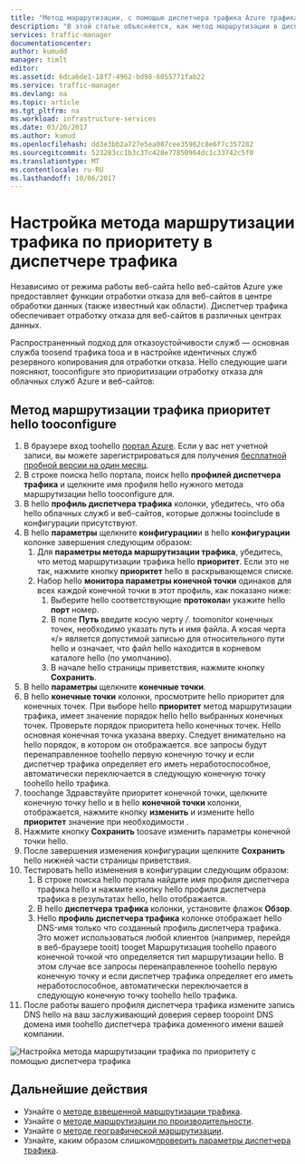 ```yaml
---
title: "Метод маршрутизации, с помощью диспетчера трафика Azure трафика приоритет aaaConfigure | Документы Microsoft"
description: "В этой статье объясняется, как метод маршрутизации в диспетчере трафика трафика tooconfigure hello приоритет"
services: traffic-manager
documentationcenter: 
author: kumudd
manager: timlt
editor: 
ms.assetid: 6dca6de1-18f7-4962-bd98-6055771fab22
ms.service: traffic-manager
ms.devlang: na
ms.topic: article
ms.tgt_pltfrm: na
ms.workload: infrastructure-services
ms.date: 03/20/2017
ms.author: kumud
ms.openlocfilehash: dd3e3bb2a727e5ea087cee35962c8e6f7c357282
ms.sourcegitcommit: 523283cc1b3c37c428e77850964dc1c33742c5f0
ms.translationtype: MT
ms.contentlocale: ru-RU
ms.lasthandoff: 10/06/2017
---
```

# <a name="configure-priority-traffic-routing-method-in-traffic-manager"></a>Настройка метода маршрутизации трафика по приоритету в диспетчере трафика

Независимо от режима работы веб-сайта hello веб-сайтов Azure уже предоставляет функции отработки отказа для веб-сайтов в центре обработки данных (также известный как области). Диспетчер трафика обеспечивает отработку отказа для веб-сайтов в различных центрах данных.

Распространенный подход для отказоустойчивости служб — основная служба toosend трафика tooa и в настройке идентичных служб резервного копирования для отработки отказа. Hello следующие шаги поясняют, tooconfigure это приоритизации отработку отказа для облачных служб Azure и веб-сайтов:

## <a name="tooconfigure-hello-priority-traffic-routing-method"></a>Метод маршрутизации трафика приоритет hello tooconfigure

1. В браузере вход toohello [портал Azure](http://portal.azure.com). Если у вас нет учетной записи, вы можете зарегистрироваться для получения [бесплатной пробной версии на один месяц](https://azure.microsoft.com/free/). 
2. В строке поиска hello портала, поиск hello **профилей диспетчера трафика** и щелкните имя профиля hello нужного метода маршрутизации hello tooconfigure для.
3. В hello **профиль диспетчера трафика** колонки, убедитесь, что оба hello облачных служб и веб-сайтов, которые должны tooinclude в конфигурации присутствуют.
4. В hello **параметры** щелкните **конфигурации**и в hello **конфигурации** колонке завершения следующим образом:
    1. Для **параметры метода маршрутизации трафика**, убедитесь, что метод маршрутизации трафика hello **приоритет**. Если это не так, нажмите кнопку **приоритет** hello в раскрывающемся списке.
    2. Набор hello **монитора параметры конечной точки** одинаков для всех каждой конечной точки в этот профиль, как показано ниже:
        1. Выберите hello соответствующие **протокола**и укажите hello **порт** номер. 
        2. В поле **Путь** введите косую черту */*. toomonitor конечных точек, необходимо указать путь и имя файла. A косая черта «/» является допустимой записью для относительного пути hello и означает, что файл hello находится в корневом каталоге hello (по умолчанию).
        3. В начале hello страницы приветствия, нажмите кнопку **Сохранить**.
5. В hello **параметры** щелкните **конечные точки**.
6. В hello **конечные точки** колонки, просмотрите hello приоритет для конечных точек. При выборе hello **приоритет** метод маршрутизации трафика, имеет значение порядок hello hello выбранных конечных точек. Проверьте порядок приоритета hello конечных точек.  Hello основная конечная точка указана вверху. Следует внимательно на hello порядок, в котором он отображается. все запросы будут перенаправленное toohello первую конечную точку и если диспетчер трафика определяет его иметь неработоспособное, автоматически переключается в следующую конечную точку toohello hello трафика. 
7. toochange Здравствуйте приоритет конечной точки, щелкните конечную точку hello и в hello **конечной точки** колонки, отображается, нажмите кнопку **изменить** и измените hello **приоритет** значение при необходимости . 
8. Нажмите кнопку **Сохранить** toosave изменить параметры конечной точки hello.
9. После завершения изменения конфигурации щелкните **Сохранить** hello нижней части страницы приветствия.
10. Тестировать hello изменения в конфигурации следующим образом:
    1.  В строке поиска hello портала найдите имя профиля диспетчера трафика hello и нажмите кнопку hello профиля диспетчера трафика в результатах hello, hello отображается.
    2.  В hello **диспетчера трафика** колонки, установите флажок **Обзор**.
    3.  Hello **профиль диспетчера трафика** колонке отображает hello DNS-имя только что созданный профиль диспетчера трафика. Это может использоваться любой клиентов (например, перейдя в веб-браузере tooit) tooget Маршрутизация toohello правого конечной точкой что определяется тип маршрутизации hello. В этом случае все запросы перенаправленное toohello первую конечную точку и если диспетчер трафика определяет его иметь неработоспособное, автоматически переключается в следующую конечную точку toohello hello трафика.
11. После работы вашего профиля диспетчера трафика измените запись DNS hello на ваш заслуживающий доверия сервер toopoint DNS домена имя toohello диспетчера трафика доменного имени вашей компании.

![Настройка метода маршрутизации трафика по приоритету с помощью диспетчера трафика][1]

## <a name="next-steps"></a>Дальнейшие действия


- Узнайте о [методе взвешенной маршрутизации трафика](traffic-manager-configure-weighted-routing-method.md).
- Узнайте о [методе маршрутизации по производительности](traffic-manager-configure-performance-routing-method.md).
- Узнайте о [методе географической маршрутизации](traffic-manager-configure-geographic-routing-method.md).
- Узнайте, каким образом слишком[проверить параметры диспетчера трафика](traffic-manager-testing-settings.md).

<!--Image references-->
[1]: ./media/traffic-manager-priority-routing-method/traffic-manager-priority-routing-method.png